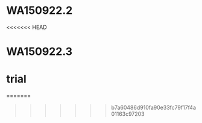 # WA150922.2
<<<<<<< HEAD
# WA150922.3
# trial
=======
>>>>>>> b7a60486d910fa90e33fc79f17f4a01163c97203
